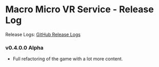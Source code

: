 # Macro Micro VR Service - Release Log
Release Logs: [GitHub Release Logs](https://github.com/xavier150/MMVS/wiki/Release-logs)

###  v0.4.0.0 Alpha

- Full refactoring of the game with a lot more content.
